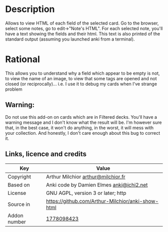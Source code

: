 # Description
Allows to view HTML of each field of the selected card. Go to the
browser, select some notes, go to edit->"Note's HTML". For each
selected note, you'll have a text showing the fields and their
html. This text is also printed of the standard output (assuming you
launched anki from a terminal).
# Rational
This allows you to understand why a field which appear to be empty is
not, to view the name of an image, to view that some tags are opened
and not closed (or reciprocally)... i.e. I use it to debug my cards
when I've strange problem

## Warning:

Do not use this add-on on cards which are in Filtered decks. You'll
have a warning message and I don't know what the result will be. I'm
however sure that, in the best case, it won't do anything, in the
worst, it will mess with your collection. And honestly, I don't care
enough about this bug to correct it.

## Links, licence and credits

Key         |Value
------------|-------------------------------------------------------------------
Copyright   |Arthur Milchior <arthur@milchior.fr>
Based on    |Anki code by Damien Elmes <anki@ichi2.net>
License     |GNU AGPL, version 3 or later; http|//www.gnu.org/licenses/agpl.html
Source in   | https://github.com/Arthur-Milchior/anki-show-html
Addon number| [1778098423](https://ankiweb.net/shared/info/1778098423)

